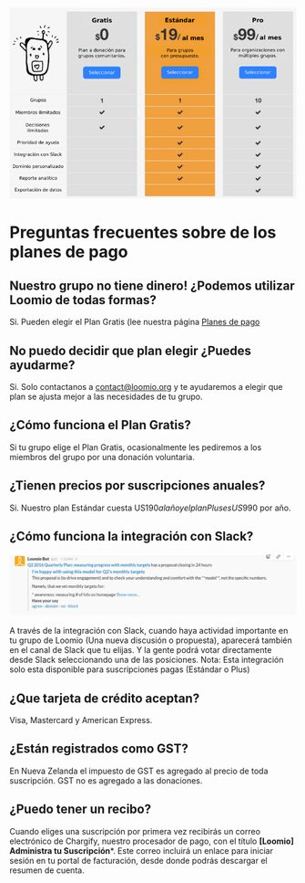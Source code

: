 <img class="screenshot" alt="Tabla de precios" src="pricing_es.png" />

# Preguntas frecuentes sobre de los planes de pago

## Nuestro grupo no tiene dinero! ¿Podemos utilizar Loomio de todas formas?

Si. Pueden elegir el Plan Gratis (lee nuestra página [Planes de pago](http://loomio.org/pricing)

## No puedo decidir que plan elegir ¿Puedes ayudarme?

Si. Solo contactanos a [contact@loomio.org](mailto:contact@loomio.org) y te ayudaremos a elegir que plan se ajusta mejor a las necesidades de tu grupo.

## ¿Cómo funciona el Plan Gratis?

Si tu grupo elige el Plan Gratis, ocasionalmente les pediremos a los miembros del grupo por una donación voluntaria. 

## ¿Tienen precios por suscripciones anuales?

Si. Nuestro plan Estándar cuesta US$190 al año y el plan Plus es US$990 por año.

## ¿Cómo funciona la integración con Slack?

<img class="screenshot" alt="Slack integration" src="slack-integration.png" />

A través de la integración con Slack, cuando haya actividad importante en tu grupo de Loomio (Una nueva discusión o propuesta), aparecerá también en el canal de Slack que tu elijas. Y la gente podrá votar directamente desde Slack seleccionando una de las posiciones. Nota: Esta integración solo esta disponible para suscripciones pagas (Estándar o Plus)  

## ¿Que tarjeta de crédito aceptan?

Visa, Mastercard y American Express.

## ¿Están registrados como GST?

En Nueva Zelanda el impuesto de GST es agregado al precio de toda suscripción. GST no es agregado a las donaciones. 

## ¿Puedo tener un recibo?

Cuando eliges una suscripción por primera vez recibirás un correo electrónico de Chargify, nuestro procesador de pago, con el título **[Loomio] Administra tu Suscripción***. Este correo incluirá un enlace para iniciar sesión en tu portal de facturación, desde donde podrás descargar el resumen de cuenta.  
